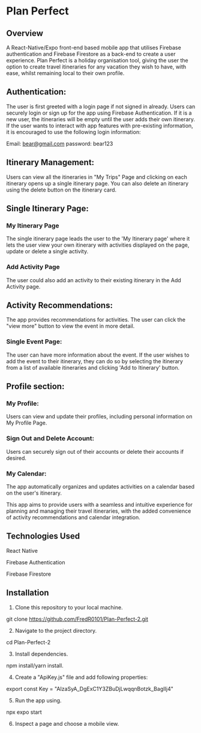 # Plan Perfect

## Overview

A React-Native/Expo front-end based mobile app that utilises Firebase authentication and Firebase Firestore as a back-end to create a user experience. Plan Perfect is a holiday organisation tool, giving the user the option to create travel itineraries for any vacation they wish to have, with ease, whilst remaining local to their own profile.

## Authentication: 

The user is first greeted with a login page if not signed in already. Users can securely login or sign up for the app using Firebase Authentication. 
If it is a new user, the itineraries will be empty until the user adds their own itinerary.
If the user wants to interact with app features with pre-existing information, it is encouraged to use the following login information:

Email: bear@gmail.com
password: bear123


## Itinerary Management: 

Users can view all the itineraries in "My Trips" Page and clicking on each itinerary opens up a single itinerary page. You can also delete an itinerary using the delete button on the itinerary card.

## Single Itinerary Page:

### My Itinerary Page
The single itinerary page leads the user to the 'My Itinerary page' where it lets the user view your own itinerary with activities displayed on the page, update or delete a single activity.

### Add Activity Page
The user could also add an activity to their existing itinerary in the Add Activity page. 



## Activity Recommendations: 
The app provides recommendations for activities. The user can click the "view more" button to view the event in more detail.
### Single Event Page:
The user can have more information about the event.
If the user wishes to add the event to their itinerary, they can do so by selecting the itinerary from a list of available itineraries and clicking 'Add to Itinerary' button.



## Profile section: 
### My Profile:
Users can view and update their profiles, including personal information on My Profile Page. 

### Sign Out and Delete Account: 

Users can securely sign out of their accounts or delete their accounts if desired.

### My Calendar:
The app automatically organizes and updates activities on a calendar based on the user's itinerary.

This app aims to provide users with a seamless and intuitive experience for planning and managing their travel itineraries, with the added convenience of activity recommendations and calendar integration.


## Technologies Used

React Native

Firebase Authentication

Firebase Firestore

## Installation


1. Clone this repository to your local machine.

git clone https://github.com/FredR0101/Plan-Perfect-2.git

2. Navigate to the project directory.

cd Plan-Perfect-2

3. Install dependencies.

npm install/yarn install.

4. Create a "ApiKey.js" file and add following properties: 

export const Key = "AIzaSyA_DgExC1Y3ZBuDjLwqqnBotzk_BagIIj4"

5. Run the app using.

npx expo start

6. Inspect a page and choose a mobile view.

